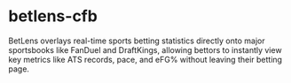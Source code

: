 # betlens-cfb
BetLens overlays real-time sports betting statistics directly onto major sportsbooks like FanDuel and DraftKings, allowing bettors to instantly view key metrics like ATS records, pace, and eFG% without leaving their betting page.
